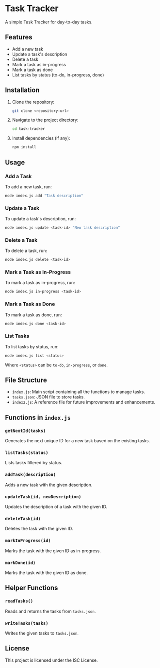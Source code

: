 
# Task Tracker

A simple Task Tracker for day-to-day tasks.

## Features

- Add a new task
- Update a task's description
- Delete a task
- Mark a task as in-progress
- Mark a task as done
- List tasks by status (to-do, in-progress, done)

## Installation

1. Clone the repository:
   ```sh
   git clone <repository-url>
   ```
2. Navigate to the project directory:
   ```sh
   cd task-tracker
   ```
3. Install dependencies (if any):
   ```sh
   npm install
   ```

## Usage

### Add a Task

To add a new task, run:
```sh
node index.js add "Task description"
```

### Update a Task

To update a task's description, run:
```sh
node index.js update <task-id> "New task description"
```

### Delete a Task

To delete a task, run:
```sh
node index.js delete <task-id>
```

### Mark a Task as In-Progress

To mark a task as in-progress, run:
```sh
node index.js in-progress <task-id>
```

### Mark a Task as Done

To mark a task as done, run:
```sh
node index.js done <task-id>
```

### List Tasks

To list tasks by status, run:
```sh
node index.js list <status>
```
Where `<status>` can be `to-do`, `in-progress`, or `done`.

## File Structure

- `index.js`: Main script containing all the functions to manage tasks.
- `tasks.json`: JSON file to store tasks.
- `index2.js`: A reference file for future improvements and enhancements.

## Functions in `index.js`

### `getNextId(tasks)`

Generates the next unique ID for a new task based on the existing tasks.

### `listTasks(status)`

Lists tasks filtered by status.

### `addTask(description)`

Adds a new task with the given description.

### `updateTask(id, newDescription)`

Updates the description of a task with the given ID.

### `deleteTask(id)`

Deletes the task with the given ID.

### `markInProgress(id)`

Marks the task with the given ID as in-progress.

### `markDone(id)`

Marks the task with the given ID as done.

## Helper Functions

### `readTasks()`

Reads and returns the tasks from `tasks.json`.

### `writeTasks(tasks)`

Writes the given tasks to `tasks.json`.


## License

This project is licensed under the ISC License.

